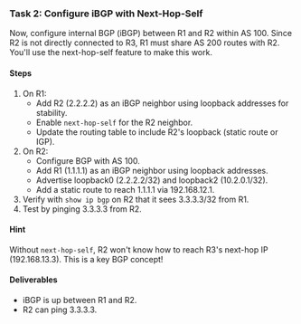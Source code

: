 ### Task 2: Configure iBGP with Next-Hop-Self

Now, configure internal BGP (iBGP) between R1 and R2 within AS 100. Since R2 is not directly connected to R3, R1 must share AS 200 routes with R2. You'll use the next-hop-self feature to make this work.

#### Steps
1. On R1:
   - Add R2 (2.2.2.2) as an iBGP neighbor using loopback addresses for stability.
   - Enable `next-hop-self` for the R2 neighbor.
   - Update the routing table to include R2's loopback (static route or IGP).
2. On R2:
   - Configure BGP with AS 100.
   - Add R1 (1.1.1.1) as an iBGP neighbor using loopback addresses.
   - Advertise loopback0 (2.2.2.2/32) and loopback2 (10.2.0.1/32).
   - Add a static route to reach 1.1.1.1 via 192.168.12.1.
3. Verify with `show ip bgp` on R2 that it sees 3.3.3.3/32 from R1.
4. Test by pinging 3.3.3.3 from R2.

#### Hint
Without `next-hop-self`, R2 won't know how to reach R3's next-hop IP (192.168.13.3). This is a key BGP concept!

#### Deliverables
- iBGP is up between R1 and R2.
- R2 can ping 3.3.3.3.